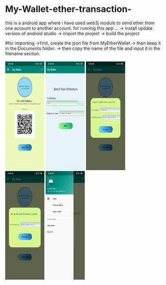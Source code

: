 # My-Wallet-ether-transaction-
this is a android app where i have used web3j module to send ether from one account to another account.
for running this app ...
-> install update version of android studio
-> import the project
-> build the project

#for importing 
->first, create the json file from MyEtherWallet
-> then keep it in the Documents folder.
-> then copy the name of the file and input it in the filename section.
</br>
</br>
<img src="screenshoot/home.png" height="350dp" width="25%"/>
<img src="screenshoot/send.png" height="350dp" width="25%"/>
<img src="screenshoot/import.png" height="350dp" width="25%"/>
<img src="screenshoot/generate.png" height="350dp" width="25%"/>
<img src="screenshoot/tab.png" height="350dp" width="25%"/>
